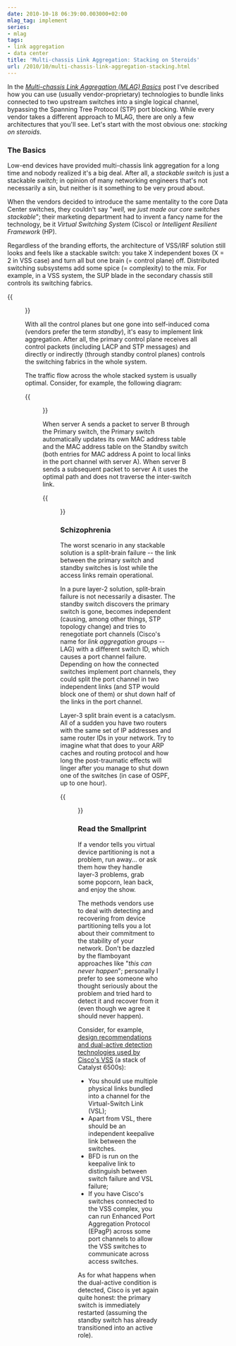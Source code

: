 ```yaml
---
date: 2010-10-18 06:39:00.003000+02:00
mlag_tag: implement
series:
- mlag
tags:
- link aggregation
- data center
title: 'Multi-chassis Link Aggregation: Stacking on Steroids'
url: /2010/10/multi-chassis-link-aggregation-stacking.html
---
```

In the [*Multi-chassis Link Aggregation* *(MLAG)* *Basics*](/2010/10/multi-chassis-link-aggregation-basics.html) post I've described how you can use (usually vendor-proprietary) technologies to bundle links connected to two upstream switches into a single logical channel, bypassing the Spanning Tree Protocol (STP) port blocking. While every vendor takes a different approach to MLAG, there are only a few architectures that you'll see. Let's start with the most obvious one: *stacking on steroids*.
<!--more-->
### The Basics

Low-end devices have provided multi-chassis link aggregation for a long time and nobody realized it's a big deal. After all, a *stackable switch* is just a stackable *switch*; in opinion of many networking engineers that's not necessarily a sin, but neither is it something to be very proud about.

When the vendors decided to introduce the same mentality to the core Data Center switches, they couldn't say "_well, we just made our core switches stackable_"; their marketing department had to invent a fancy name for the technology, be it _Virtual Switching System_ (Cisco) or _Intelligent Resilient Framework_ (HP).

Regardless of the branding efforts, the architecture of VSS/IRF solution still looks and feels like a stackable switch: you take X independent boxes (X = 2 in VSS case) and turn all but one brain (= control plane) off. Distributed switching subsystems add some spice (= complexity) to the mix. For example, in a VSS system, the SUP blade in the secondary chassis still controls its switching fabrics.

{{<figure src="/2010/10/s400-vss1.png" caption="VSS Architecture Overview">}}

With all the control planes but one gone into self-induced coma (vendors prefer the term *standby*), it's easy to implement link aggregation. After all, the primary control plane receives all control packets (including LACP and STP messages) and directly or indirectly (through standby control planes) controls the switching fabrics in the whole system.

The traffic flow across the whole stacked system is usually optimal. Consider, for example, the following diagram:

{{<figure src="/2010/10/s320-vss2.png" caption="Typical VSS deployment">}}

When server A sends a packet to server B through the Primary switch, the Primary switch automatically updates its own MAC address table and the MAC address table on the Standby switch (both entries for MAC address A point to local links in the port channel with server A). When server B sends a subsequent packet to server A it uses the optimal path and does not traverse the inter-switch link.

{{<figure src="/2010/10/s320-vss3.png" caption="MAC table synchronization in VSS cluster">}}

### Schizophrenia

The worst scenario in any stackable solution is a split-brain failure -- the link between the primary switch and standby switches is lost while the access links remain operational.

In a pure layer-2 solution, split-brain failure is not necessarily a disaster. The standby switch discovers the primary switch is gone, becomes independent (causing, among other things, STP topology change) and tries to renegotiate port channels (Cisco's name for *link aggregation groups* -- LAG) with a different switch ID, which causes a port channel failure. Depending on how the connected switches implement port channels, they could split the port channel in two independent links (and STP would block one of them) or shut down half of the links in the port channel.

Layer-3 split brain event is a cataclysm. All of a sudden you have two routers with the same set of IP addresses and same router IDs in your network. Try to imagine what that does to your ARP caches and routing protocol and how long the post-traumatic effects will linger after you manage to shut down one of the switches (in case of OSPF, up to one hour).

{{<figure src="/2010/10/s400-vss4.png" caption="Layer-3 split brain is a disaster">}}

### Read the Smallprint

If a vendor tells you virtual device partitioning is not a problem, run away... or ask them how they handle layer-3 problems, grab some popcorn, lean back, and enjoy the show.

The methods vendors use to deal with detecting and recovering from device partitioning tells you a lot about their commitment to the stability of your network. Don't be dazzled by the flamboyant approaches like "_this can never happen_"; personally I prefer to see someone who thought seriously about the problem and tried hard to detect it and recover from it (even though we agree it should never happen).

Consider, for example, [design recommendations and dual-active detection technologies used by Cisco's VSS](https://web.archive.org/web/20111102151821/http://www.cisco.com/en/US/docs/solutions/Enterprise/Data_Center/DC_3_0/DC-3_0_IPInfra.html) (a stack of Catalyst 6500s):

-   You should use multiple physical links bundled into a channel for the Virtual-Switch Link (VSL);
-   Apart from VSL, there should be an independent keepalive link between the switches.
-   BFD is run on the keepalive link to distinguish between switch failure and VSL failure;
-   If you have Cisco's switches connected to the VSS complex, you can run Enhanced Port Aggregation Protocol (EPagP) across some port channels to allow the VSS switches to communicate across access switches.

As for what happens when the dual-active condition is detected, Cisco is yet again quite honest: the primary switch is immediately restarted (assuming the standby switch has already transitioned into an active role).

